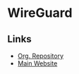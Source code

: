 # WireGuard

<!--
https://artifacthub.io/packages/helm/samipsolutions/wireguard
https://www.youtube.com/watch?v=GZRTnP4lyuo
-->

## Links

- [Org. Repository](https://github.com/WireGuard)
- [Main Website](https://wireguard.com/)
